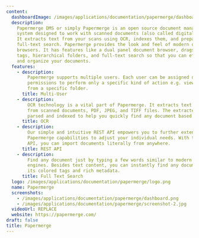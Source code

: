 ```yaml
---
content:
  dashboardImage: /images/applications/documentation/papermerge/dashboard.png
  description:
    Papermerge DMS or simply Papermerge is an open source document management
    system designed to work with scanned documents (also called digital archives).
    It extracts text from your scans using OCR, indexes them, and prepares them for
    full-text search. Papermerge provides the look and feel of modern desktop file
    browsers. It has features like a dual panel document browser, drags and drop,
    tags, hierarchical folders, and full-text search so that you can efficiently store
    and organize your documents.
  features:
    - description:
        Papermerge supports multiple users. Each user can be assigned different
        permissions to perform only a specific kind of action e.g. view only documents
        from a specific folder.
      title: Multi-User
    - description:
        OCR technology is a vital part of Papermerge. It extracts text information
        from scanned documents, PDF, JPEG, and TIFF files. The extracted text is then
        parsed and indexed to help you quickly find any document based on its content.
      title: OCR
    - description:
        Our simple and intuitive REST API empowers you to further extend
        Papermerge capabilities to adjust your individual needs. With the help of REST
        API, you can import documents literally from anywhere.
      title: REST API
    - description:
        Find any document just by typing a few words similar to modern search
        engines. Besides text content, you can instantly find any document based on
        its colored tags and rich metadata.
      title: Full Text Search
  logo: /images/applications/documentation/papermerge/logo.png
  name: Papermerge
  screenshots:
    - /images/applications/documentation/papermerge/dashboard.png
    - /images/applications/documentation/papermerge/screenshot-2.jpg
  videoUrl: REPLACE
  website: https://papermerge.com/
draft: false
title: Papermerge
---
```

